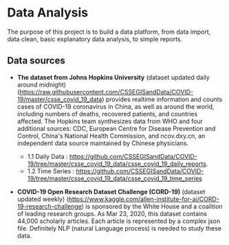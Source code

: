 ﻿# Data Analysis
 
 The purpose of this project is to build a data platform, from data import, data clean, basic explanatory data analysis, to simple reports.
 
 ## Data sources
 
 * **The dataset from Johns Hopkins University** (dataset updated daily around midnight) (https://raw.githubusercontent.com/CSSEGISandData/COVID-19/master/csse_covid_19_data) provides realtime information and counts cases of COVID-19 coronavirus in China, as well as around the world, including numbers of deaths, recovered patients, and countries affected. The Hopkins team synthesizes data from WHO and four additional sources: CDC, European Centre for Disease Prevention and Control, China's National Health Commission, 
and ncov.dxy.cn, an independent data source maintained by Chinese physicians.
   * 1.1  Daily Data : https://github.com/CSSEGISandData/COVID-19/tree/master/csse_covid_19_data/csse_covid_19_daily_reports.
   * 1.2 Time Series : https://github.com/CSSEGISandData/COVID-19/tree/master/csse_covid_19_data/csse_covid_19_time_series

* **COVID-19 Open Research Dataset Challenge (CORD-19)** (dataset updated weekly)  (https://www.kaggle.com/allen-institute-for-ai/CORD-19-research-challenge) is sponsored by the White House and a coalition of leading research groups. As Mar 23, 2020, this dataset contains 44,000 scholarly articles. Each article is represented by a complex json file. Definitely NLP (natural Language process) is needed to study these data. 
